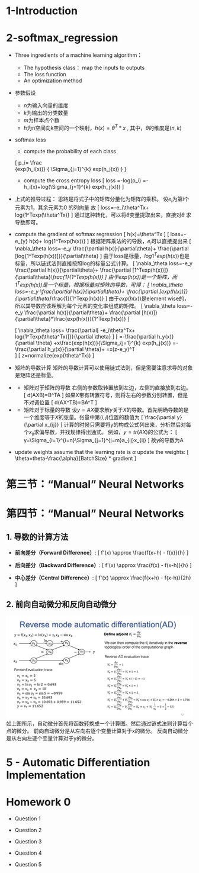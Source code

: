 # 1-Introduction

# 2-softmax_regression
- Three ingredients of a machine learning  algorithm：
  - The hypothesis class： map the inputs to outputs
  - The loss function
  - An optimization method
- 参数假设
  - $n$为输入向量的维度
  - $k$为输出的分类数量
  - $m$为样本点个数
  - $h$为n空间向k空间的一个映射，$h(x)=\theta^T * x$ , 其中，$\theta$的维度是$(n,k)$

- softmax loss
  - compute the probability of each class

  \[
  p_i= 
  \frac  
      {exp(h_i(x))} 
      {
         \Sigma_{j=1}^{k} exp(h_j(x))
      }
  \]
  - compute the cross entropy loss
  \[
      loss
      =-log(p_i)
      =-h_i(x)+log(\Sigma_{j=1}^{k} exp(h_j(x)))
  \]
- 上式的推导过程：
  思路是将式子中的矩阵分量化为矩阵的乘积。
  设$e_i$为第i个元素为1，其余元素为0 的列向量
  故
  \[
   loss=-e_i\theta^Tx+
   log{1^Texp(\theta^Tx)}
   \]
   通过这种转化，可以将$\theta$变量提取出来，直接对$\theta$ 求导数即可。

- compute the gradient of softmax regression
   \[
      h(x)=\theta^Tx
   \]
   \[
      loss=-e_{y} h(x)+
      log{1^Texp(h(x))}
   \]
   根据矩阵乘法的的导数，$e_i$可以直接提出来
   \[
      \nabla_\theta loss=-e_y \frac{\partial h(x)}{\partial\theta}+
      \frac{\partial [log{1^Texp(h(x))]}}{\partial\theta}
   \]
   由于loss是标量，$log{1^Texp(h(x))}$也是标量，所以链式法则直接按照log的标量公式计算。
   \[
      \nabla_\theta loss=-e_y \frac{\partial h(x)}{\partial\theta}+
      \frac{\partial [1^Texp(h(x))]}{\partial\theta}*\frac{1}{1^Texp(h(x))}
   \]
   由于$exp(h(x))$是一个矩阵，而$1^Texp(h(x))$是一个标量，根据标量对矩阵的导数，可得：
   \[
      \nabla_\theta loss=-e_y \frac{\partial h(x)}{\partial\theta}+
      \frac{\partial [exp(h(x))]}{\partial\theta}*\frac{1}{1^Texp(h(x))}
   \]
   由于$exp(h(x))$是element wise的，所以其导数应该理解为每个元素的变化率组成的矩阵。
   \[
      \nabla_\theta loss=-e_y \frac{\partial h(x)}{\partial\theta}+
      \frac{\partial [h(x)]}{\partial\theta}*\frac{exp(h(x))}{1^Texp(h(x))}
   \]

   \[
      \nabla_\theta loss=
      \frac{\partial[ -e_i\theta^Tx+
   log{1^Texp(\theta^Tx)]}}{\partial \theta}
   \]
   \[
      =-\frac{\partial h_y(x)}{\partial \theta}
      +x\frac{exp(h(x))}{\Sigma_{j=1}^{k} exp(h_j(x))}
      =-\frac{\partial h_y(x)}{\partial \theta}+
      =x(z-e_y)^T   
   \]
   \[
      z=normalize(exp(\theta^Tx))
   \]

- 矩阵的导数计算
矩阵的导数计算可以使用链式法则，但是需要注意求导的对象是矩阵还是标量。
- - 矩阵对于矩阵的导数
右侧的参数取转置放到左边，左侧的直接放到右边。
   \[
      d(AXB)=B^TA
   \]
   如果X带有转置符号，则将左右的参数分别转置，但是不对调位置
   \[
      d(AX^TB)=BA^T
   \]
- - 矩阵对于标量的导数
   设$y=AX$要求解$y$关于$X$的导数。首先明确导数的是一个维度等于$X$的张量。张量中第$(i,j)$位置的数值为
   \[
      \frac{\partial y}{\partial x_{ij}}
   \]
   计算的时候只需要将y的构成公式列出来，分析然后对每个$x_{ij}$求偏导数，并找规律得出通式。
   例如，$y=tr(AX)$的公式为：
   \[
      y=\Sigma_{i=1}^{i=n}\Sigma_{j=1}^{j=m}a_{ij}x_{ij}
      \]
   故$y$的导数为A

- update weights
assume that the learning rate is $\alpha$
update the weights:
\[
   \theta=theta-\frac{\alpha}{BatchSize} * gradient
   \]




# 第三节：“Manual” Neural Networks



# 第四节：“Manual” Neural Networks
## 1. 导数的计算方法
- **前向差分（Forward Difference）**:
   \[
   f'(x) \approx \frac{f(x+h) - f(x)}{h}
   \]

- **后向差分（Backward Difference）**:
   \[
   f'(x) \approx \frac{f(x) - f(x-h)}{h}
   \]

- **中心差分（Central Difference）**:
   \[
   f'(x) \approx \frac{f(x+h) - f(x-h)}{2h}
   \]
## 2. 前向自动微分和反向自动微分
![](./deep_learning_system/reverse_mode_automatic_differentation.png)
如上图所示，自动微分首先将函数转换成一个计算图。然后通过链式法则计算每个点的微分。
前向自动微分是从左向右逐个变量计算对于x的微分。
反向自动微分是从右向左逐个变量计算对于y的微分。

# 5 - Automatic Differentiation Implementation

# Homework 0
- Question 1

- Question 2
- Question 3
- Question 4
- Question 5



